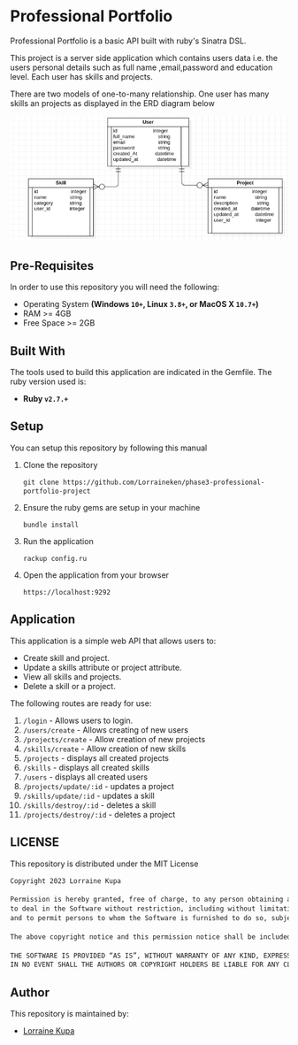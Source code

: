 # Professional Portfolio

Professional Portfolio is a basic API built with ruby's Sinatra DSL. 

This project is a server side application which contains users data i.e. the users personal details such as full name ,email,password and education level. Each user has skills and projects.

There are two models of one-to-many relationship. One user has many skills an projects as displayed in the ERD diagram below

 ![ERD DIAGRAM](./user-skill-project-ERD.png?raw=true "ERD DIAGRAM")

## Pre-Requisites
In order to use this repository you will need the following:

- Operating System **(Windows `10+`, Linux `3.8+`, or MacOS X `10.7+`)**
- RAM >= 4GB
- Free Space >= 2GB

## Built With
The tools used to build this application are indicated in the Gemfile.
The ruby version used is:

- **Ruby `v2.7.+`**


## Setup
You can setup this repository by following this manual

1. Clone the repository
    ```{shell}
   git clone https://github.com/Lorraineken/phase3-professional-portfolio-project
   ```
2. Ensure the ruby gems are setup in your machine
    ```{shell}
   bundle install
   ```
3. Run the application
    ```{shell}
    rackup config.ru
    ```
4. Open the application from your browser
    ```
   https://localhost:9292
   ```
   
## Application
This application is a simple web API that allows users to:
- Create skill and project.
- Update a skills attribute or project attribute.
- View all skills and projects.
- Delete a skill or a project.


The following routes are ready for use:
1. `/login` - Allows users to login.
2. `/users/create` - Allows creating of new users
3. `/projects/create` - Allow creation of new projects
4. `/skills/create` - Allow creation of new skills 
5. `/projects` - displays all created projects
6. `/skills` - displays all created skills
7. `/users` - displays all created users
8. `/projects/update/:id` - updates a project
9. `/skills/update/:id` - updates a skill
10. `/skills/destroy/:id` - deletes a skill
11. `/projects/destroy/:id` - deletes a project


## LICENSE
This repository is distributed under the MIT License

```markdown
Copyright 2023 Lorraine Kupa

Permission is hereby granted, free of charge, to any person obtaining a copy of this software and associated documentation files (the “Software”), 
to deal in the Software without restriction, including without limitation the rights to use, copy, modify, merge, publish, distribute, sublicense, and/or sell copies of the Software, 
and to permit persons to whom the Software is furnished to do so, subject to the following conditions:

The above copyright notice and this permission notice shall be included in all copies or substantial portions of the Software.

THE SOFTWARE IS PROVIDED “AS IS”, WITHOUT WARRANTY OF ANY KIND, EXPRESS OR IMPLIED, INCLUDING BUT NOT LIMITED TO THE WARRANTIES OF MERCHANTABILITY, FITNESS FOR A PARTICULAR PURPOSE AND NONINFRINGEMENT. 
IN NO EVENT SHALL THE AUTHORS OR COPYRIGHT HOLDERS BE LIABLE FOR ANY CLAIM, DAMAGES OR OTHER LIABILITY, WHETHER IN AN ACTION OF CONTRACT, TORT OR OTHERWISE, ARISING FROM, OUT OF OR IN CONNECTION WITH THE SOFTWARE OR THE USE OR OTHER DEALINGS IN THE SOFTWARE.
```

## Author
This repository is maintained by:

- [Lorraine Kupa](https://github.com/Lorraineken) 